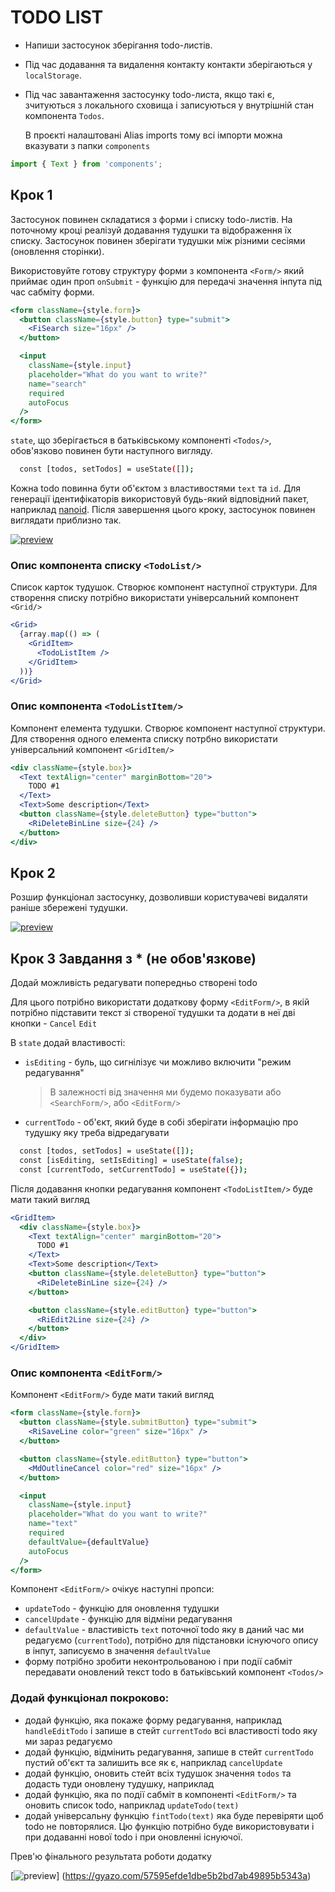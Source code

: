 # TODO LIST

- Напиши застосунок зберігання todo-листів.
- Під час додавання та видалення контакту контакти зберігаються у `localStorage`.
- Під час завантаження застосунку todo-листа, якщо такі є, зчитуються з локального сховища і записуються у внутрішній стан компонента `Todos`.

  В проєкті налаштовані Alias imports тому всі імпорти можна вказувати з папки `components`

```jsx
import { Text } from 'components';
```

## Крок 1

Застосунок повинен складатися з форми і списку todo-листів. На поточному кроці реалізуй додавання тудушки та відображення їх списку. Застосунок повинен зберігати тудушки між різними сесіями (оновлення сторінки).

Використовуйте готову структуру форми з компонента `<Form/>` який приймає один проп `onSubmit` - функцію для передачі значення інпута під час сабміту форми.

```jsx
<form className={style.form}>
  <button className={style.button} type="submit">
    <FiSearch size="16px" />
  </button>

  <input
    className={style.input}
    placeholder="What do you want to write?"
    name="search"
    required
    autoFocus
  />
</form>
```

`state`, що зберігається в батьківському компоненті `<Todos/>`, обов'язково повинен бути наступного вигляду.

```bash
  const [todos, setTodos] = useState([]);
```

Кожна todo повинна бути об'єктом з властивостями `text` та `id`. Для генерації ідентифікаторів використовуй будь-який відповідний пакет, наприклад
[nanoid](https://www.npmjs.com/package/nanoid). Після завершення цього кроку, застосунок повинен виглядати приблизно так.

[![preview](https://i.gyazo.com/de0115918db7d989fbdc10f1744c11c3.png)](https://gyazo.com/de0115918db7d989fbdc10f1744c11c3)

### Опис компонента списку `<TodoList/>`

Список карток тудушок. Створює компонент наступної структури. Для створення списку потрібно використати універсальний компонент `<Grid/>`

```jsx
<Grid>
  {array.map(() => (
    <GridItem>
      <TodoListItem />
    </GridItem>
  ))}
</Grid>
```

### Опис компонента `<TodoListItem/>`

Компонент елемента тудушки. Створює компонент наступної структури. Для створення одного елемента списку потрбно використати універсальний компонент `<GridItem/>`

```jsx
<div className={style.box}>
  <Text textAlign="center" marginBottom="20">
    TODO #1
  </Text>
  <Text>Some description</Text>
  <button className={style.deleteButton} type="button">
    <RiDeleteBinLine size={24} />
  </button>
</div>
```

## Крок 2

Розшир функціонал застосунку, дозволивши користувачеві видаляти раніше збережені тудушки.

[![preview](https://i.gyazo.com/8bf303fed0163b544d5c2314fe1df133.gif)](https://gyazo.com/8bf303fed0163b544d5c2314fe1df133)

## Крок 3 Завдання з \* (не обов'язкове)

Додай можливість редагувати попередньо створені todo

Для цього потрібно використати додаткову форму `<EditForm/>`, в якій потрібно підставити текст зі створеної тудушки та додати в неї дві кнопки - `Cancel`
`Edit`

В `state` додай властивості:

- `isEditing` - буль, що сигнілізує чи можливо включити "режим редагування"

  > В залежності від значення ми будемо показувати або `<SearchForm/>`, або `<EditForm/>`

- `currentTodo` - об'єкт, який буде в собі зберігати інформацію про тудушку яку треба відредагувати

```bash
  const [todos, setTodos] = useState([]);
  const [isEditing, setIsEditing] = useState(false);
  const [currentTodo, setCurrentTodo] = useState({});
```

Після додавання кнопки редагування компонент `<TodoListItem/>` буде мати такий вигляд

```jsx
<GridItem>
  <div className={style.box}>
    <Text textAlign="center" marginBottom="20">
      TODO #1
    </Text>
    <Text>Some description</Text>
    <button className={style.deleteButton} type="button">
      <RiDeleteBinLine size={24} />
    </button>

    <button className={style.editButton} type="button">
      <RiEdit2Line size={24} />
    </button>
  </div>
</GridItem>
```

### Опис компонента `<EditForm/>`

Компонент `<EditForm/>` буде мати такий вигляд

```jsx
<form className={style.form}>
  <button className={style.submitButton} type="submit">
    <RiSaveLine color="green" size="16px" />
  </button>

  <button className={style.editButton} type="button">
    <MdOutlineCancel color="red" size="16px" />
  </button>

  <input
    className={style.input}
    placeholder="What do you want to write?"
    name="text"
    required
    defaultValue={defaultValue}
    autoFocus
  />
</form>
```

Компонент `<EditForm/>` очікує наступні пропси:

- `updateTodo` - функцію для оновлення тудушки
- `cancelUpdate` - функцію для відміни редагування
- `defaultValue` - властивість `text` поточної todo яку в даний час ми редагуємо (`currentTodo`), потрібно для підстановки існуючого опису в інпут, записуємо в значення `defaultValue`
- форму потрібно зробити неконтрольованою і при події сабміт передавати оновлений текст todo в батьківський компонент `<Todos/>`

### Додай функціонал покроково:

- додай функцію, яка покаже форму редагування, наприклад `handleEditTodo` і запише в стейт `currentTodo` всі властивості todo яку ми зараз редагуємо
- додай функцію, відмінить редагування, запише в стейт `currentTodo` пустий об'єкт та залишить все як є, наприклад `cancelUpdate`
- додай функцію, оновить стейт всіх тудушoк значення `todos` та додасть туди оновлену тудушку, наприклад
- додай функцію, яка по події сабміт в компоненті `<EditForm/>` та оновить список todo, наприклад `updateTodo(text)`
- додай універсальну функцію `fintTodo(text)` яка буде перевіряти щоб todo не повторялися. Цю функцію потрібно буде використовувати і при додаванні нової todo і при оновленні існуючої.

Прев'ю фінального результата роботи додатку

[![preview](https://i.gyazo.com/57595efde1dbe5b2bd7ab49895b5343a.gif)] (https://gyazo.com/57595efde1dbe5b2bd7ab49895b5343a)
